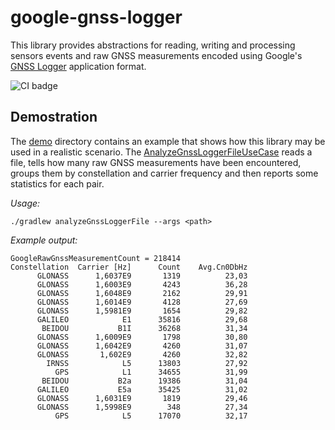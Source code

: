 # google-gnss-logger
This library provides abstractions for reading, writing and processing sensors events and raw GNSS measurements encoded using Google's [GNSS Logger](https://play.google.com/store/apps/details?id=com.google.android.apps.location.gps.gnsslogger) application format.

![CI badge](https://github.com/giulioscattolin/google-gnss-logger/actions/workflows/gradle.yml/badge.svg)

## Demostration
The [demo](/src/main/java/com/github/giulioscattolin/demo) directory contains an example that shows how this library may be used in a realistic scenario.  The [AnalyzeGnssLoggerFileUseCase](/src/main/java/com/github/giulioscattolin/demo/AnalyzeGnssLoggerFileUseCase.java)  reads a file, tells how many raw GNSS measurements have been encountered, groups them by constellation and carrier frequency and then reports some statistics for each pair.

_Usage:_
```shell
./gradlew analyzeGnssLoggerFile --args <path>
```

_Example output:_
```text
GoogleRawGnssMeasurementCount = 218414
Constellation  Carrier [Hz]      Count    Avg.Cn0DbHz
      GLONASS      1,6037E9       1319          23,03
      GLONASS      1,6003E9       4243          36,28
      GLONASS      1,6048E9       2162          29,91
      GLONASS      1,6014E9       4128          27,69
      GLONASS      1,5981E9       1654          29,82
      GALILEO            E1      35816          29,68
       BEIDOU           B1I      36268          31,34
      GLONASS      1,6009E9       1798          30,80
      GLONASS      1,6042E9       4260          31,07
      GLONASS       1,602E9       4260          32,82
        IRNSS            L5      13803          27,92
          GPS            L1      34655          31,99
       BEIDOU           B2a      19386          31,04
      GALILEO           E5a      35425          31,02
      GLONASS      1,6031E9       1819          29,46
      GLONASS      1,5998E9        348          27,34
          GPS            L5      17070          32,17
```
